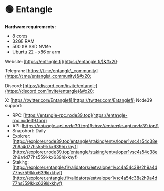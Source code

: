 # 🟢 Entangle

**Hardware requirements:**

* 8 cores
* 32GB RAM
* 500 GB SSD NVMe
* Ubuntu 22 - x86 or arm

Website: [https://entangle.fi](https://entangle.fi/)&#x20;

Telegram: [https://t.me/entangle\_community](https://t.me/entangle\_community)&#x20;

Discord: [https://discord.com/invite/entangle](https://discord.com/invite/entangle)&#x20;

X: [https://twitter.com/Entanglefi](https://twitter.com/Entanglefi) Node39 support:

* RPC: [https://entangle-rpc.node39.top](https://entangle-rpc.node39.top/)
* API: [https://entangle-api.node39.top](https://entangle-api.node39.top/)
* Snapshort: Daily
* Explorer: [https://explorer.node39.top/entangle/staking/entvaloper1vsc4a54c38e2h9a4d77hs559lkkx639hjxkhyf](https://explorer.node39.top/entangle/staking/entvaloper1vsc4a54c38e2h9a4d77hs559lkkx639hjxkhyf)
* Staking: [https://explorer.entangle.fi/validators/entvaloper1vsc4a54c38e2h9a4d77hs559lkkx639hjxkhyf](https://explorer.entangle.fi/validators/entvaloper1vsc4a54c38e2h9a4d77hs559lkkx639hjxkhyf)
